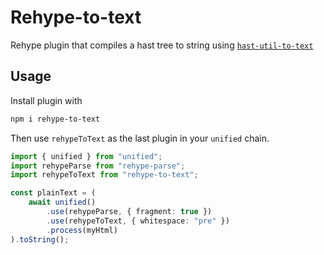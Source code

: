 # Rehype-to-text

Rehype plugin that compiles a hast tree to string using [`hast-util-to-text`](https://github.com/syntax-tree/hast-util-to-text)


## Usage

Install plugin with

```bash
npm i rehype-to-text
```

Then use `rehypeToText` as the last plugin in your `unified` chain.

```ts
import { unified } from "unified";
import rehypeParse from "rehype-parse";
import rehypeToText from "rehype-to-text";

const plainText = (
    await unified()
        .use(rehypeParse, { fragment: true })
        .use(rehypeToText, { whitespace: "pre" })
        .process(myHtml)
).toString();
```
